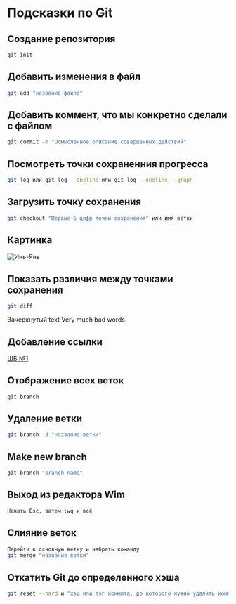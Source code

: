 # Подсказки по Git

## Создание репозитория
```sh
git init
```

## Добавить изменения в файл
```sh
git add "название файла"
```

## Добавить коммент, что мы конкретно сделали с файлом
```sh
git commit -m "Осмысленное описание совершенных действий"
```

## Посмотреть точки сохраненния прогресса
```sh
git log или git log --oneline или git log --oneline --graph
```

## Загрузить точку сохранения
```sh
git checkout "Первые 6 цифр точки сохранения" или имя ветки
```
## Картинка

![Инь-Янь](inei.JPG)

## Показать различия между точками сохранения
```sh
git diff
```

Зачеркнутый text ~~Very much bad words~~

## Добавление ссылки

[ШБ №1](http://www.puncherschool.ru/ "бокс детишкам")

## Отображение всех веток
```sh
git branch
```

## Удаление ветки
```sh
git branch -d "название ветки"
```

## Make new branch
```sh
git branch "branch name"
```

## Выход из редактора Wim
```sh
Нажать Esc, затем :wq и всё
```

## Слияние веток 
```sh
Перейти в основную ветку и набрать команду 
git merge "название ветки"
```

## Откатить Git до определенного хэша
```sh
git reset --hard и "хэш или тэг коммита, до которого нужно удалить коммиты, после чего данный хэш станет последним коммитом"
```



